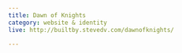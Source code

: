 ```yaml
---
title: Dawn of Knights
category: website & identity
live: http://builtby.stevedv.com/dawnofknights/

---
```

